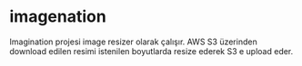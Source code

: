 # imagenation

Imagination projesi image resizer olarak çalışır. 
AWS S3 üzerinden download edilen resimi istenilen boyutlarda resize ederek  S3 e upload eder.